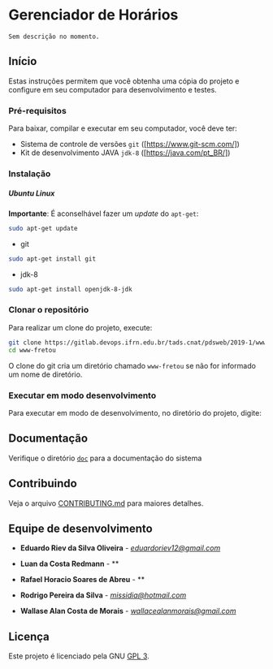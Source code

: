 # Gerenciador de Horários

``
Sem descrição no momento.
``

## Início

Estas instruções permitem que você obtenha uma cópia do projeto e configure
em seu computador para desenvolvimento e testes.

### Pré-requisitos

Para baixar, compilar e executar em seu computador, você deve ter:

- Sistema de controle de versões `git` ([https://www.git-scm.com/])
- Kit de desenvolvimento JAVA `jdk-8` ([https://java.com/pt_BR/])

### Instalação

##### Ubuntu Linux

**Importante**: É aconselhável fazer um _update_ do `apt-get`:
```sh
sudo apt-get update
```

- git

```sh
sudo apt-get install git
```

- jdk-8

```sh
sudo apt-get install openjdk-8-jdk
```

### Clonar o repositório

Para realizar um clone do projeto, execute:

```sh
git clone https://gitlab.devops.ifrn.edu.br/tads.cnat/pdsweb/2019-1/www-fretou.git
cd www-fretou
```

O clone do git cria um diretório chamado `www-fretou` se não for informado um
nome de diretório.

### Executar em modo desenvolvimento

Para executar em modo de desenvolvimento,
no diretório do projeto, digite:


## Documentação

Verifique o diretório [`doc`](./doc/) para a documentação do sistema

## Contribuindo

Veja o arquivo [CONTRIBUTING.md](CONTRIBUTING.md) para maiores detalhes.

## Equipe de desenvolvimento

* **Eduardo Riev da Silva Oliveira** - *eduardoriev12@gmail.com*

* **Luan da Costa Redmann** - **

* **Rafael Horacio Soares de Abreu** - **

* **Rodrigo Pereira da Silva** - *missidia@hotmail.com*

* **Wallase Alan Costa de Morais** - *wallacealanmorais@gmail.com*

## Licença

Este projeto é licenciado pela GNU [GPL 3](LICENSE.md).
